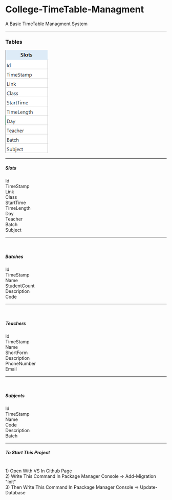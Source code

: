 # College-TimeTable-Managment
A Basic TimeTable Managment System
<hr/>
<h3>
  Tables
  </h3>
  
  ![Slots](./Slots.png)
  
  <hr/>
<h5>Slots</h5>
Id <br>
TimeStamp <br>
Link <br>
Class <br>
StartTime <br>
TimeLength <br>
Day <br>
Teacher <br>
Batch <br>
Subject <br>

<hr/>
<br>
<h5>Batches</h5>
Id <br>
TimeStamp <br>
Name <br>
StudentCount <br>
Description <br>
Code <br>

<hr/>
<br>
<h5>Teachers</h5>
Id <br>
TimeStamp <br>
Name <br>
ShortForm <br>
Description <br>
PhoneNumber <br>
Email <br>

<hr/>
<br>
<h5>Subjects</h5>
Id <br>
TimeStamp <br>
Name <br>
Code <br>
Description <br>
Batch <br>


<hr/>
<h5>To Start This Project</h5>
<br>
1) Open With VS In Github Page<br>
2) Write This Command In Package Manager Console => Add-Migration "Init"<br>
3) Then Write This Command In Paackage Manager Console  => Update-Database
